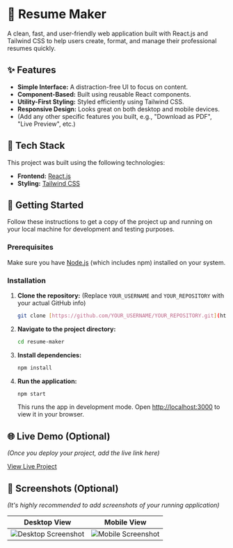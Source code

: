 
# 📄 Resume Maker

A clean, fast, and user-friendly web application built with React.js and Tailwind CSS to help users create, format, and manage their professional resumes quickly.

## ✨ Features

* **Simple Interface:** A distraction-free UI to focus on content.
* **Component-Based:** Built using reusable React components.
* **Utility-First Styling:** Styled efficiently using Tailwind CSS.
* **Responsive Design:** Looks great on both desktop and mobile devices.
* (Add any other specific features you built, e.g., "Download as PDF", "Live Preview", etc.)

## 🚀 Tech Stack

This project was built using the following technologies:

* **Frontend:** [React.js](https://reactjs.org/)
* **Styling:** [Tailwind CSS](https://tailwindcss.com/)

## 🔧 Getting Started

Follow these instructions to get a copy of the project up and running on your local machine for development and testing purposes.

### Prerequisites

Make sure you have [Node.js](https://nodejs.org/) (which includes npm) installed on your system.

### Installation

1.  **Clone the repository:**
    (Replace `YOUR_USERNAME` and `YOUR_REPOSITORY` with your actual GitHub info)
    ```bash
    git clone [https://github.com/YOUR_USERNAME/YOUR_REPOSITORY.git](https://github.com/YOUR_USERNAME/YOUR_REPOSITORY.git)
    ```

2.  **Navigate to the project directory:**
    ```bash
    cd resume-maker 
    ```

3.  **Install dependencies:**
    ```bash
    npm install
    ```

4.  **Run the application:**
    ```bash
    npm start
    ```
    This runs the app in development mode. Open [http://localhost:3000](http://localhost:3000) to view it in your browser.

## 🌐 Live Demo (Optional)

*(Once you deploy your project, add the live link here)*

[View Live Project](https://your-deployed-link.com)

## 📸 Screenshots (Optional)

*(It's highly recommended to add screenshots of your running application)*

| Desktop View | Mobile View |
| :---: | :---: |
| ![Desktop Screenshot](link-to-your-desktop-screenshot.png) | ![Mobile Screenshot](link-to-your-mobile-screenshot.png) |
